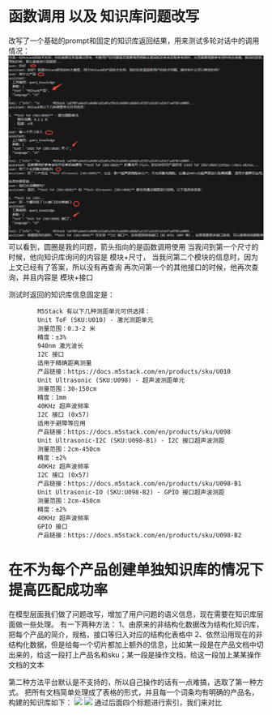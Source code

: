 # 函数调用 以及 知识库问题改写
改写了一个基础的prompt和固定的知识库返回结果，用来测试多轮对话中的调用情况：
![](../file/Pasted%20image%2020250508171626.png)
可以看到，圆圈是我的问题，箭头指向的是函数调用使用
当我问到第一个尺寸的时候，他向知识库询问的内容是 模块+尺寸，
当我问第二个模块的信息时，因为上文已经有了答案，所以没有再查询
再次问第一个的其他接口的时候，他再次查询，并且内容是 模块+接口

测试时返回的知识库信息固定是：
```
        M5Stack 有以下几种测距单元可供选择：
        Unit ToF (SKU:U010) - 激光测距单元
        测量范围：0.3-2 米
        精度：±3%
        940nm 激光波长
        I2C 接口
        适用于精确距离测量
        产品链接：https://docs.m5stack.com/en/products/sku/U010
        Unit Ultrasonic (SKU:U098) - 超声波测距单元
        测量范围：30-150cm
        精度：1mm
        40KHz 超声波频率
        I2C 接口 (0x57)
        适用于避障等应用
        产品链接：https://docs.m5stack.com/en/products/sku/U098
        Unit Ultrasonic-I2C (SKU:U098-B1) - I2C 接口超声波测距
        测量范围：2cm-450cm
        精度：±2%
        40KHz 超声波频率
        I2C 接口 (0x57)
        产品链接：https://docs.m5stack.com/en/products/sku/U098-B1
        Unit Ultrasonic-IO (SKU:U098-B2) - GPIO 接口超声波测距
        测量范围：2cm-450cm
        精度：±2%
        40KHz 超声波频率
        GPIO 接口
        产品链接：https://docs.m5stack.com/en/products/sku/U098-B2
```






# 在不为每个产品创建单独知识库的情况下提高匹配成功率
在模型层面我们做了问题改写，增加了用户问题的语义信息，现在需要在知识库层面做一些处理。
有一下两种方法：
1、由原来的非结构化数据改为结构化知识库，把每个产品的简介，规格，接口等归入对应的结构化表格中
2、依然沿用现在的非结构化数据，但是给每一个切片都加上额外的信息，比如某一段是在产品文档中切出来的，给这一段打上产品名和sku；某一段是操作文档，给这一段加上某某操作文档的文本

第二种方法平台默认是不支持的，所以自己操作的话有一点难搞，选取了第一种方式。
把所有文档简单处理成了表格的形式，并且每一个词条均有明确的产品名，构建的知识库如下：
![](Pasted%20image%2020250509111744.png)
![](Pasted%20image%2020250509111821.png)
通过后面四个标题进行索引，我们来对比
